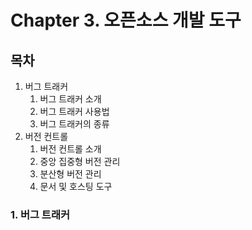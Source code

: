 # Chapter 3. 오픈소스 개발 도구

## 목차

1. 버그 트래커
   1. 버그 트래커 소개
   2. 버그 트래커 사용법
   3. 버그 트래커의 종류
2. 버전 컨트롤
   1. 버전 컨트롤 소개
   2. 중앙 집중형 버전 관리
   3. 분산형 버전 관리
   4. 문서 및 호스팅 도구

### 1. 버그 트래커



